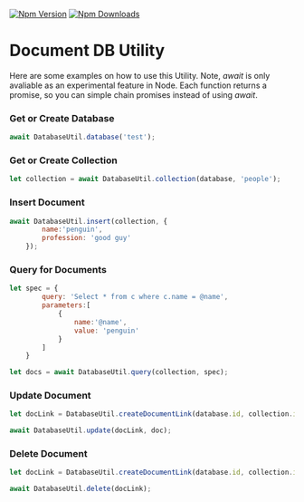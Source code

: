 [![Npm Version](https://img.shields.io/npm/v/documentdb-util.svg?style=flat)](https://www.npmjs.com/package/documentdb-util)
[![Npm Downloads](https://img.shields.io/npm/dm/documentdb-util.svg?style=flat)](https://www.npmjs.com/package/documentdb-util)
# Document DB Utility
Here are some examples on how to use this Utility. Note, *await* is only avaliable as an experimental feature in Node. Each function returns a promise, so you can simple chain promises instead of using *await*.

### Get or Create Database

```javascript
await DatabaseUtil.database('test');
```

### Get or Create Collection

```javascript
let collection = await DatabaseUtil.collection(database, 'people');
```

### Insert Document

```javascript
await DatabaseUtil.insert(collection, {
        name:'penguin',
        profession: 'good guy'
    });
```

### Query for Documents

```javascript
let spec = {
        query: 'Select * from c where c.name = @name',
        parameters:[
            {
                name:'@name',
                value: 'penguin'
            }
        ]
    }

let docs = await DatabaseUtil.query(collection, spec);
```

### Update Document

```javascript
let docLink = DatabaseUtil.createDocumentLink(database.id, collection.id, doc.id);

await DatabaseUtil.update(docLink, doc);
```

### Delete Document
```javascript
let docLink = DatabaseUtil.createDocumentLink(database.id, collection.id, doc.id);

await DatabaseUtil.delete(docLink);
```

